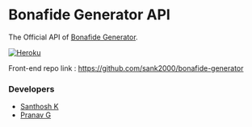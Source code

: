 # Bonafide Generator API

The Official API of [Bonafide Generator](https://bonafide-generator.netlify.app).

[![Heroku](https://heroku-badge.herokuapp.com/?app=heroku-badge&style=flat)](https://bonafide-generator.herokuapp.com/)

Front-end repo link : https://github.com/sank2000/bonafide-generator

### Developers

- [Santhosh K](https://github.com/sank2000)
- [Pranav G](https://github.com/PranavGPR)
